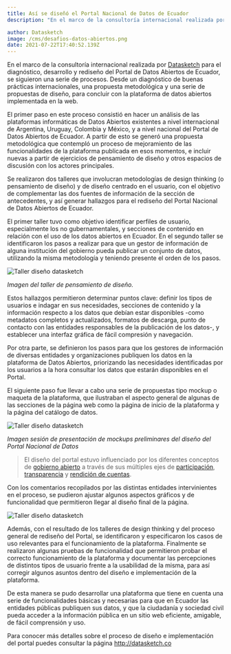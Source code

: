 ```yaml
---
title: Así se diseñó el Portal Nacional de Datos de Ecuador
description: "En el marco de la consultoría internacional realizada por Datasketch para el diagnóstico, desarrollo y rediseño del Portal de Datos Abiertos de Ecuador, se siguieron una serie de procesos. Desde un diagnóstico de buenas prácticas internacionales, una propuesta metodológica y una serie de propuestas de diseño, para concluir con la plataforma de datos abiertos implementada en la web."

author: Datasketch
image: /cms/desafios-datos-abiertos.png
date: 2021-07-22T17:40:52.139Z
---
```


En el marco de la consultoría internacional realizada por [Datasketch](https://datasketch.co) para el diagnóstico, desarrollo y rediseño del Portal de Datos Abiertos de Ecuador, se siguieron una serie de procesos. Desde un diagnóstico de buenas prácticas internacionales, una propuesta metodológica y una serie de propuestas de diseño, para concluir con la plataforma de datos abiertos implementada en la web.

El primer paso en este proceso consistió en hacer un análisis de las plataformas informáticas de Datos Abiertos existentes a nivel internacional de Argentina, Uruguay, Colombia y México, y a nivel nacional del Portal de Datos Abiertos de Ecuador. A partir de esto se generó una propuesta metodológica que contempló un proceso de mejoramiento de las funcionalidades de la plataforma publicada en esos momentos, e incluir nuevas a partir de ejercicios de pensamiento de diseño y otros espacios de discusión con los actores principales.

Se realizaron dos talleres que involucran metodologías de design thinking (o pensamiento de diseño) y de diseño centrado en el usuario, con el objetivo de complementar las dos fuentes de información de la sección de antecedentes, y así generar hallazgos para el rediseño del Portal Nacional de Datos Abiertos de Ecuador. 

El primer taller tuvo como objetivo identificar perfiles de usuario, especialmente los no gubernamentales, y secciones de contenido en relación con el uso de los datos abiertos en Ecuador. En el segundo taller se identificaron los pasos a realizar para que un gestor de información de alguna institución del gobierno pueda publicar un conjunto de datos, utilizando la misma metodología y teniendo presente el orden de los pasos.

![Taller diseño datasketch](/cms/portal-diseno-1.png)

_Imagen del taller de pensamiento de diseño._

Estos hallazgos permitieron determinar puntos clave: definir los tipos de usuarios e indagar en sus necesidades, secciones de contenido y la información respecto a los datos que debían estar disponibles -como metadatos completos y actualizados, formatos de descarga, punto de  contacto con las entidades responsables de la publicación de los datos-, y establecer una interfaz gráfica de fácil compresión y navegación.

Por otra parte, se definieron los pasos para que los gestores de información de diversas entidades y organizaciones publiquen los datos en la plataforma de Datos Abiertos, priorizando las necesidades identificadas por los usuarios a la hora consultar los datos que estarán disponibles en el Portal.

El siguiente paso fue llevar a cabo una serie de propuestas tipo mockup o maqueta de la plataforma, que ilustraban el aspecto general de algunas de las secciones de la página web como la página de inicio de la plataforma y la página del catálogo de datos.

![Taller diseño datasketch](/cms/portal-diseno-1.png)

_Imagen sesión de presentación de mockups preliminares del diseño del Portal Nacional de Datos_


> El diseño del portal estuvo influenciado por los diferentes conceptos de [gobierno abierto](https://www.datasketch.co/es/blog/open-government/) a través de sus múltiples ejes de [participación](https://www.datasketch.co/es/blog/open-government/gobierno-abierto-para-dummies-participacion/), [transparencia](https://www.datasketch.co/es/blog/open-government/gobierno-abierto-para-dummies-transparencia/) y [rendición de cuentas](https://www.datasketch.co/es/blog/open-government/gobierno-abierto-para-dummies-rendici%C3%B3n-de-cuentas/). 


Con los comentarios recopilados por las distintas entidades intervinientes en el proceso, se pudieron ajustar algunos aspectos gráficos y de funcionalidad que permitieron llegar al diseño final de la página.

![Taller diseño datasketch](/cms/portal-diseno-1.png)

Además, con el resultado de los talleres de design thinking y del proceso general de rediseño del Portal, se identificaron y especificaron los casos de uso relevantes para el funcionamiento de la plataforma. Finalmente se realizaron algunas pruebas de funcionalidad que permitieron probar el correcto funcionamiento de la plataforma y documentar las percepciones de distintos tipos de usuario frente a la usabilidad de la misma, para así corregir algunos asuntos dentro del diseño e implementación de la plataforma. 

De esta manera se pudo desarrollar una plataforma que tiene en cuenta una serie de funcionalidades básicas y necesarias para que en Ecuador las entidades públicas publiquen sus datos, y que la ciudadanía y sociedad civil pueda acceder a la información pública en un sitio web eficiente, amigable, de fácil comprensión y uso. 

Para conocer más detalles sobre el proceso de diseño e implementación del portal puedes consultar la página http://datasketch.co










